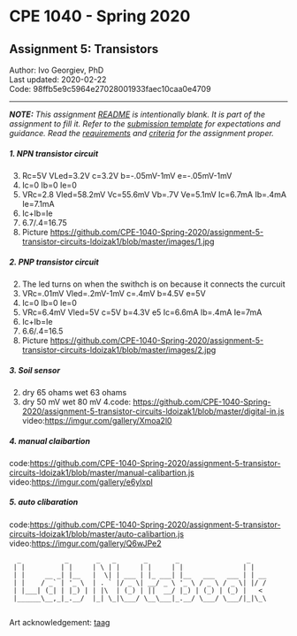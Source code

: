 # CPE 1040 - Spring 2020

## Assignment 5: Transistors

Author: Ivo Georgiev, PhD  
Last updated: 2020-02-22  
Code: 98ffb5e9c5964e27028001933faec10caa0e4709  

---

_**NOTE:** This assignment [README](README.md) is _intentionally_ blank. It is part of the assignment to fill it. Refer to the [submission template](submission-template.md) for expectations and guidance. Read the [requirements](requirements.md) and [criteria](criteria.md) for the assignment proper._

##### 1. NPN transistor circuit
3. Rc=5V VLed=3.2V c=3.2V b=-.05mV-1mV e=-.05mV-1mV 
4. Ic=0 Ib=0 Ie=0 
5. VRc=2.8 Vled=58.2mV Vc=55.6mV Vb=.7V Ve=5.1mV Ic=6.7mA Ib=.4mA Ie=7.1mA
6. Ic+Ib=Ie
7. 6.7/.4=16.75
8. Picture https://github.com/CPE-1040-Spring-2020/assignment-5-transistor-circuits-ldoizak1/blob/master/images/1.jpg
##### 2. PNP transistor circuit
2. The led turns on when the swithch is on because it connects the curcuit
3. VRc=.01mV Vled=.2mV-1mV c=.4mV b=4.5V e=5V 
4. Ic=0 Ib=0 Ie=0
5. VRc=6.4mV Vled=5V c=5V b=4.3V e5 Ic=6.6mA Ib=.4mA Ie=7mA
6. Ic+Ib=Ie
7. 6.6/.4=16.5
8. Picture https://github.com/CPE-1040-Spring-2020/assignment-5-transistor-circuits-ldoizak1/blob/master/images/2.jpg
##### 3. Soil sensor
2. dry 65 ohams wet 63 ohams
3. dry 50 mV wet 80 mV
4.code: https://github.com/CPE-1040-Spring-2020/assignment-5-transistor-circuits-ldoizak1/blob/master/digital-in.js
video:https://imgur.com/gallery/Xmoa2l0
##### 4. manual claibartion
code:https://github.com/CPE-1040-Spring-2020/assignment-5-transistor-circuits-ldoizak1/blob/master/manual-calibartion.js
video:https://imgur.com/gallery/e6ylxpl
##### 5. auto clibaration
code:https://github.com/CPE-1040-Spring-2020/assignment-5-transistor-circuits-ldoizak1/blob/master/auto-calibartion.js
video:https://imgur.com/gallery/Q6wJPe2
```
  _           _       _   _       _       _                 _    
 | |         | |     | \ | |     | |     | |               | |   
 | |     __ _| |__   |  \| | ___ | |_ ___| |__   ___   ___ | | __
 | |    / _` | '_ \  | . ` |/ _ \| __/ _ \ '_ \ / _ \ / _ \| |/ /
 | |___| (_| | |_) | | |\  | (_) | ||  __/ |_) | (_) | (_) |   < 
 |______\__,_|_.__/  |_| \_|\___/ \__\___|_.__/ \___/ \___/|_|\_\
                                                                                                                      
```
Art acknowledgement: [taag](http://patorjk.com/software/taag/)
